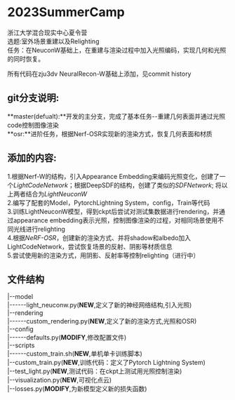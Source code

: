 # 2023SummerCamp
浙江大学混合现实中心夏令营  
选题:室外场景重建以及Relighting  
任务：在NeuconW基础上，在重建与渲染过程中加入光照编码，实现几何和光照的同时恢复。  

所有代码在zju3dv NeuralRecon-W基础上添加，见commit history  

## git分支说明:  
**master(defualt):**开发的主分支，完成了基本任务--重建几何表面并通过光照code控制图像渲染  
**osr:**进阶任务，根据Nerf-OSR实现新的渲染方式，恢复几何表面和材质

## 添加的内容:  
1.根据Nerf-W的结构，引入Appearance Embedding来编码光照变化，创建了一个*LightCodeNetwork*；根据DeepSDF的结构，创建了类似的*SDFNetwork*; 将以上两者结合为*LightNeuconW*  
2.编写了配套的Model，PytorchLightning System，config，Train等代码  
3.训练LightNeuconW模型，得到ckpt后尝试对测试集数据进行rendering，并通过appearance embedding表示光照，控制图像渲染的过程，对相同场景使用不同光线进行relighting  
4.根据*NeRF-OSR*，创建新的渲染方式、并将shadow和albedo加入LightCodeNetwork，尝试恢复场景的反射、阴影等材质信息  
5.尝试使用新的渲染方式，用阴影、反射率等控制relighting（进行中）  

## 文件结构  
|--model  
|------light_neuconw.py(**NEW**,定义了新的神经网络结构,引入光照)  
|--rendering  
|------custom_rendering.py(**NEW**,定义了新的渲染方式,光照和OSR)  
|--config  
|------defaults.py(**MODIFY**,修改配置文件)  
|--scripts  
|------custom_train.sh(**NEW**,单机单卡训练脚本)  
|--custom_train.py(**NEW**,训练代码：定义了Pytorch Lightning System)  
|--test_light.py(**NEW**,测试代码：在ckpt上测试用光照控制渲染)  
|--visualization.py(**NEW**,可视化点云)  
|--losses.py(**MODIFY**,为新模型定义新的损失函数)  
